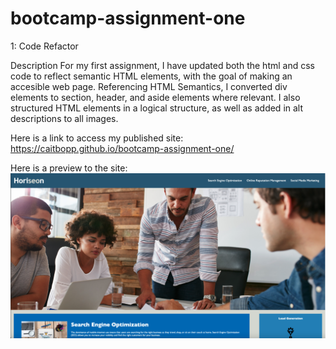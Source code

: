 # bootcamp-assignment-one
1: Code Refactor

Description
For my first assignment, I have updated both the html and css code to reflect semantic HTML elements, with the goal of making an accesible web page. Referencing HTML Semantics, I converted div elements to section, header, and aside elements where relevant. I also structured HTML elements in a logical structure, as well as added in alt descriptions to all images. 

Here is a link to access my published site: https://caitbopp.github.io/bootcamp-assignment-one/

Here is a preview to the site: <img src="./assets/images/website-screenshot.png">

